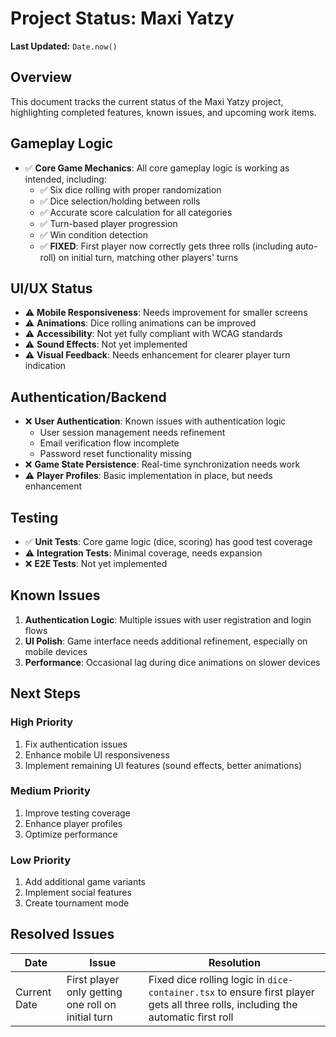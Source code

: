 # Project Status: Maxi Yatzy

**Last Updated:** `Date.now()`

## Overview

This document tracks the current status of the Maxi Yatzy project, highlighting completed features, known issues, and upcoming work items.

## Gameplay Logic

- ✅ **Core Game Mechanics**: All core gameplay logic is working as intended, including:
  - ✅ Six dice rolling with proper randomization
  - ✅ Dice selection/holding between rolls
  - ✅ Accurate score calculation for all categories
  - ✅ Turn-based player progression
  - ✅ Win condition detection
  - ✅ **FIXED**: First player now correctly gets three rolls (including auto-roll) on initial turn, matching other players' turns

## UI/UX Status

- ⚠️ **Mobile Responsiveness**: Needs improvement for smaller screens
- ⚠️ **Animations**: Dice rolling animations can be improved
- ⚠️ **Accessibility**: Not yet fully compliant with WCAG standards
- ⚠️ **Sound Effects**: Not yet implemented
- ⚠️ **Visual Feedback**: Needs enhancement for clearer player turn indication

## Authentication/Backend

- ❌ **User Authentication**: Known issues with authentication logic
  - User session management needs refinement
  - Email verification flow incomplete
  - Password reset functionality missing
- ❌ **Game State Persistence**: Real-time synchronization needs work
- ⚠️ **Player Profiles**: Basic implementation in place, but needs enhancement

## Testing

- ✅ **Unit Tests**: Core game logic (dice, scoring) has good test coverage
- ⚠️ **Integration Tests**: Minimal coverage, needs expansion
- ❌ **E2E Tests**: Not yet implemented

## Known Issues

1. **Authentication Logic**: Multiple issues with user registration and login flows
2. **UI Polish**: Game interface needs additional refinement, especially on mobile devices
3. **Performance**: Occasional lag during dice animations on slower devices

## Next Steps

### High Priority
1. Fix authentication issues
2. Enhance mobile UI responsiveness
3. Implement remaining UI features (sound effects, better animations)

### Medium Priority
1. Improve testing coverage
2. Enhance player profiles
3. Optimize performance

### Low Priority
1. Add additional game variants
2. Implement social features
3. Create tournament mode

## Resolved Issues

| Date | Issue | Resolution |
|------|-------|------------|
| Current Date | First player only getting one roll on initial turn | Fixed dice rolling logic in `dice-container.tsx` to ensure first player gets all three rolls, including the automatic first roll | 